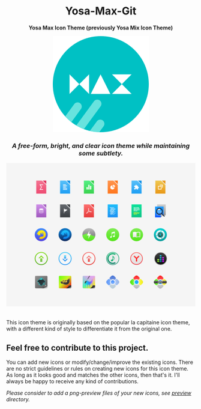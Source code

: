 <h1 align="center"> Yosa-Max-Git </h1>

<p align="center"> <b> Yosa Max Icon Theme (previously Yosa Mix Icon Theme) </b> </p>

<p align="center"> <img src ="preview/256.png"> </p>

<h3 align="center"> <i> A free-form, bright, and clear icon theme while maintaining some subtlety. </i> </h3>

<p align="center"> <img src ="preview/1_5.png"> </p>

<br>
This icon theme is originally based on the popular la capitaine icon theme, with a different kind of style to differentiate it from the original one.

## Feel free to contribute to this project.
You can add new icons or modify/change/improve the existing icons.
There are no strict guidelines or rules on creating new icons for this icon theme. As long as it looks good and matches the other icons, then that's it.
I'll always be happy to receive any kind of contributions.

<i>Please consider to add a png-preview files of your new icons, see [preview](/preview) directory.</i>
